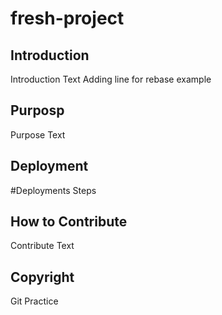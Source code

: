 # fresh-project

## Introduction
Introduction Text
Adding line for rebase example

## Purposp
Purpose Text

## Deployment 
#Deployments Steps

## How to Contribute
Contribute Text

## Copyright

Git Practice
